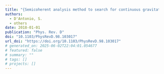 ```yaml
---
title: "{Semicoherent analysis method to search for continuous gravitational waves emitted by ultralight boson clouds around spinning black holes}"
authors:
  - D'Antonio, S.
  - others
date: 2018-01-01
publication: "Phys. Rev. D"
doi: "10.1103/PhysRevD.98.103017"
url_doi: "https://doi.org/10.1103/PhysRevD.98.103017"
# generated_on: 2025-06-02T22:04:01.054677
# featured: false
# summary: ""
# tags: []
# projects: []
---
```

